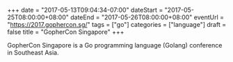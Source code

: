 +++
date = "2017-05-13T09:04:34-07:00"
dateStart = "2017-05-25T08:00:00+08:00"
dateEnd = "2017-05-26T08:00:00+08:00"
eventUrl = "https://2017.gophercon.sg/"
tags = ["go"]
categories = ["language"]
draft = false
title = "GopherCon Singapore"
+++

GopherCon Singapore is a Go programming language (Golang) conference in Southeast Asia.